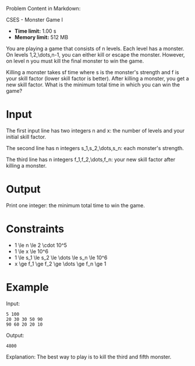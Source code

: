 Problem Content in Markdown:


CSES \- Monster Game I




* **Time limit:** 1\.00 s
* **Memory limit:** 512 MB




You are playing a game that consists of n levels. Each level has a monster. On levels 1,2,\\dots,n\-1, you can either kill or escape the monster. However, on level n you must kill the final monster to win the game.


Killing a monster takes sf time where s is the monster's strength and f is your skill factor (lower skill factor is better). After killing a monster, you get a new skill factor. What is the minimum total time in which you can win the game?


Input
=====


The first input line has two integers n and x: the number of levels and your initial skill factor.


The second line has n integers s\_1,s\_2,\\dots,s\_n: each monster's strength.


The third line has n integers f\_1,f\_2,\\dots,f\_n: your new skill factor after killing a monster.


Output
======


Print one integer: the minimum total time to win the game.


Constraints
===========


* 1 \\le n \\le 2 \\cdot 10^5
* 1 \\le x \\le 10^6
* 1 \\le s\_1 \\le s\_2 \\le \\dots \\le s\_n \\le 10^6
* x \\ge f\_1 \\ge f\_2 \\ge \\dots \\ge f\_n \\ge 1


Example
=======


Input:



```
5 100
20 30 30 50 90
90 60 20 20 10

```

Output:



```
4800

```

Explanation: The best way to play is to kill the third and fifth monster.


 

